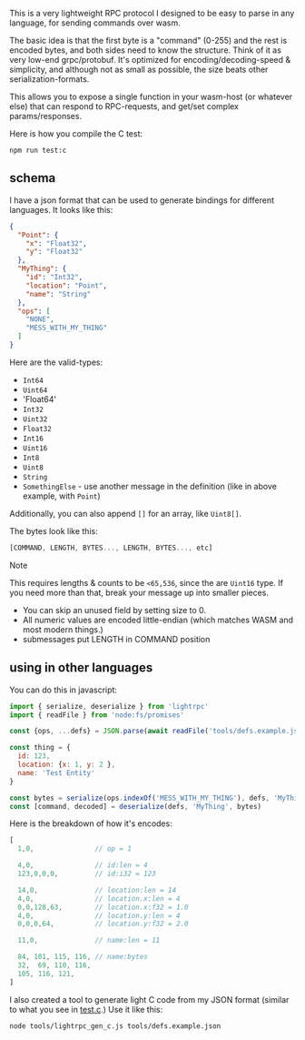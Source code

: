 This is a very lightweight RPC protocol I designed to be easy to parse in any language, for sending commands over wasm.

The basic idea is that the first byte is a "command" (0-255) and the rest is encoded bytes, and both sides need to know the structure. Think of it as very low-end grpc/protobuf. It's optimized for encoding/decoding-speed & simplicity, and although not as small as possible, the size beats other serialization-formats.

This allows you to expose a single function in your wasm-host (or whatever else) that can respond to RPC-requests, and get/set complex params/responses.

Here is how you compile the C test:

```
npm run test:c
```

## schema

I have a json format that can be used to generate bindings for different languages. It looks like this:

```json
{
  "Point": {
    "x": "Float32",
    "y": "Float32"
  },
  "MyThing": {
    "id": "Int32",
    "location": "Point",
    "name": "String"
  },
  "ops": [
    "NONE",
    "MESS_WITH_MY_THING"
  ]
}
```

Here are the valid-types:
- `Int64`
- `Uint64`
- 'Float64'
- `Int32`
- `Uint32`
- `Float32`
- `Int16`
- `Uint16`
- `Int8`
- `Uint8`
- `String`
- `SomethingElse` - use another message in the definition (like in above example, with `Point`)

Additionally, you can also append `[]` for an array, like `Uint8[]`.

The bytes look like this:

```js
[COMMAND, LENGTH, BYTES..., LENGTH, BYTES..., etc]
```

> [!NOTE]
> This requires lengths & counts to be `<65,536`, since the are `Uint16` type. If you need more than that, break your message up into smaller pieces.

- You can skip an unused field by setting size to 0.
- All numeric values are encoded little-endian (which matches WASM and most modern things.)
- submessages put LENGTH in COMMAND position

## using in other languages

You can do this in javascript:

```js
import { serialize, deserialize } from 'lightrpc'
import { readFile } from 'node:fs/promises'

const {ops, ...defs} = JSON.parse(await readFile('tools/defs.example.json', 'utf8'))

const thing = {
  id: 123,
  location: {x: 1, y: 2 },
  name: 'Test Entity'
}

const bytes = serialize(ops.indexOf('MESS_WITH_MY_THING'), defs, 'MyThing', thing)
const [command, decoded] = deserialize(defs, 'MyThing', bytes)
```

Here is the breakdown of how it's encodes:

```js
[
  1,0,               // op = 1

  4,0,               // id:len = 4
  123,0,0,0,         // id:i32 = 123

  14,0,              // location:len = 14
  4,0,               // location.x:len = 4
  0,0,128,63,        // location.x:f32 = 1.0
  4,0,               // location.y:len = 4
  0,0,0,64,          // location.y:f32 = 2.0

  11,0,              // name:len = 11

  84, 101, 115, 116, // name:bytes
  32,  69, 110, 116,
  105, 116, 121,
]
```

I also created a tool to generate light C code from my JSON format (similar to what you see in [test.c](tools/test.c).) Use it like this:

```
node tools/lightrpc_gen_c.js tools/defs.example.json
```
